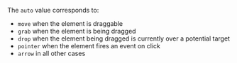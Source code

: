 The `auto` value corresponds to:

- `move` when the element is draggable
- `grab` when the element is being dragged
- `drop` when the element being dragged is currently over a potential target
- `pointer` when the element fires an event on click
- `arrow` in all other cases
